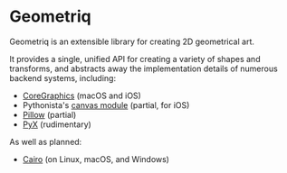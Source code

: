 # Geometriq

Geometriq is an extensible library for creating 2D geometrical art.

It provides a single, unified API for creating a variety of shapes
and transforms, and abstracts away the implementation details of
numerous backend systems, including:

  * [CoreGraphics][coregraphics_link] (macOS and iOS)
  * Pythonista's [canvas module][canvas_link] (partial, for iOS)
  * [Pillow][pillow_link] (partial)
  * [PyX][pyx_link] (rudimentary)

As well as planned:

  * [Cairo][cairo_link] (on Linux, macOS, and Windows)

[coregraphics_link]: https://developer.apple.com/documentation/coregraphics?changes=_7 "CoreGraphics"
[canvas_link]: http://omz-software.com/pythonista/docs/ios/canvas.html "canvas module"
[pillow_link]: https://pillow.readthedocs.io/en/5.1.x/ "Pillow"
[pyx_link]: http://pyx.sourceforge.net/documentation.html "PyX"
[cairo_link]: https://www.cairographics.org/manual/ "Cairo"
